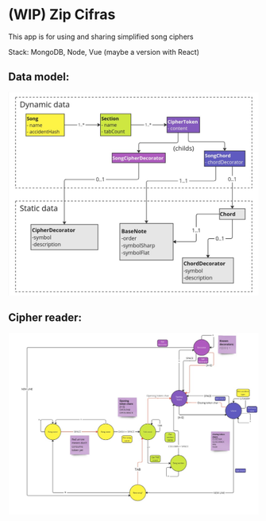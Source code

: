 # (WIP) Zip Cifras

This app is for using and sharing simplified song ciphers

Stack: MongoDB, Node, Vue (maybe a version with React)

## Data model:

![data model](documentation/Data%20model.jpg)


## Cipher reader:

![cipher reader](documentation/Cipher%20reader.jpg)
